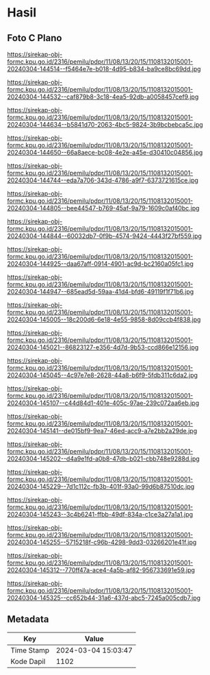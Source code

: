 # Hasil

## Foto C Plano

https://sirekap-obj-formc.kpu.go.id/2316/pemilu/pdpr/11/08/13/20/15/1108132015001-20240304-144514--f5464e7e-b018-4d95-b834-ba9ce8bc69dd.jpg

https://sirekap-obj-formc.kpu.go.id/2316/pemilu/pdpr/11/08/13/20/15/1108132015001-20240304-144532--caf879b8-3c18-4ea5-92db-a0058457cef9.jpg

https://sirekap-obj-formc.kpu.go.id/2316/pemilu/pdpr/11/08/13/20/15/1108132015001-20240304-144634--b5841d70-2063-4bc5-9824-3b9bcbebca5c.jpg

https://sirekap-obj-formc.kpu.go.id/2316/pemilu/pdpr/11/08/13/20/15/1108132015001-20240304-144650--66a8aece-bc08-4e2e-a45e-d30410c04856.jpg

https://sirekap-obj-formc.kpu.go.id/2316/pemilu/pdpr/11/08/13/20/15/1108132015001-20240304-144744--eda7a706-343d-4786-a9f7-6373721615ce.jpg

https://sirekap-obj-formc.kpu.go.id/2316/pemilu/pdpr/11/08/13/20/15/1108132015001-20240304-144805--bee44547-b769-45af-9a79-1609c0af40bc.jpg

https://sirekap-obj-formc.kpu.go.id/2316/pemilu/pdpr/11/08/13/20/15/1108132015001-20240304-144844--60032db7-0f9b-4574-9424-4443f27bf559.jpg

https://sirekap-obj-formc.kpu.go.id/2316/pemilu/pdpr/11/08/13/20/15/1108132015001-20240304-144925--daa67aff-0914-4901-ac9d-bc2160a05fc1.jpg

https://sirekap-obj-formc.kpu.go.id/2316/pemilu/pdpr/11/08/13/20/15/1108132015001-20240304-144947--685ead5d-59aa-41d4-bfd6-49119f1f71b6.jpg

https://sirekap-obj-formc.kpu.go.id/2316/pemilu/pdpr/11/08/13/20/15/1108132015001-20240304-145005--18c200d6-6e18-4e55-9858-8d09ccb4f838.jpg

https://sirekap-obj-formc.kpu.go.id/2316/pemilu/pdpr/11/08/13/20/15/1108132015001-20240304-145021--86823127-e356-4d7d-9b53-ccd866e12156.jpg

https://sirekap-obj-formc.kpu.go.id/2316/pemilu/pdpr/11/08/13/20/15/1108132015001-20240304-145045--4c97e7e8-2628-44a8-b6f9-5fdb311c6da2.jpg

https://sirekap-obj-formc.kpu.go.id/2316/pemilu/pdpr/11/08/13/20/15/1108132015001-20240304-145107--c44d84d1-401e-405c-97ae-239c072aa6eb.jpg

https://sirekap-obj-formc.kpu.go.id/2316/pemilu/pdpr/11/08/13/20/15/1108132015001-20240304-145141--de015bf9-9ea7-46ed-acc9-a7e2bb2a29de.jpg

https://sirekap-obj-formc.kpu.go.id/2316/pemilu/pdpr/11/08/13/20/15/1108132015001-20240304-145202--d4a9e1fd-a0b8-47db-b021-cbb748e9288d.jpg

https://sirekap-obj-formc.kpu.go.id/2316/pemilu/pdpr/11/08/13/20/15/1108132015001-20240304-145229--7d1c112c-fb3b-401f-93a0-99d6b87510dc.jpg

https://sirekap-obj-formc.kpu.go.id/2316/pemilu/pdpr/11/08/13/20/15/1108132015001-20240304-145243--3c4b6241-ffbb-49df-834a-c1ce3a27a1a1.jpg

https://sirekap-obj-formc.kpu.go.id/2316/pemilu/pdpr/11/08/13/20/15/1108132015001-20240304-145255--5715218f-c96b-4298-9dd3-03266201e41f.jpg

https://sirekap-obj-formc.kpu.go.id/2316/pemilu/pdpr/11/08/13/20/15/1108132015001-20240304-145312--770ff47a-ace4-4a5b-af82-956733691e59.jpg

https://sirekap-obj-formc.kpu.go.id/2316/pemilu/pdpr/11/08/13/20/15/1108132015001-20240304-145325--cc652b44-31a6-437d-abc5-7245a005cdb7.jpg


## Metadata

| Key        | Value               |
| ---------- | ------------------- |
| Time Stamp | 2024-03-04 15:03:47 |
| Kode Dapil | 1102                |



